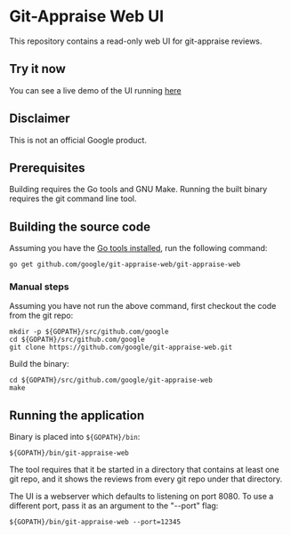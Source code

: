 # Git-Appraise Web UI

This repository contains a read-only web UI for git-appraise reviews.

## Try it now

You can see a live demo of the UI running [here](https://git-appraise-web.appspot.com)

## Disclaimer

This is not an official Google product.

## Prerequisites

Building requires the Go tools and GNU Make. Running the built binary requires the git command line tool.

## Building the source code

Assuming you have the [Go tools installed](https://golang.org/doc/install), run
the following command:

    go get github.com/google/git-appraise-web/git-appraise-web

### Manual steps

Assuming you have not run the above command, first checkout the code from the git repo:

    mkdir -p ${GOPATH}/src/github.com/google
    cd ${GOPATH}/src/github.com/google
    git clone https://github.com/google/git-appraise-web.git

Build the binary:

    cd ${GOPATH}/src/github.com/google/git-appraise-web
    make

## Running the application

Binary is placed into `${GOPATH}/bin`:

    ${GOPATH}/bin/git-appraise-web

The tool requires that it be started in a directory that contains at least one git repo, and it shows the
reviews from every git repo under that directory.

The UI is a webserver which defaults to listening on port 8080. To use a different port, pass it as an argument to the "--port" flag:

    ${GOPATH}/bin/git-appraise-web --port=12345
